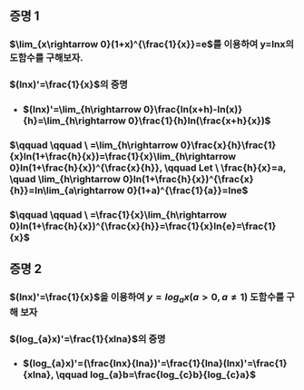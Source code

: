 ## 증명 1
### $\lim_{x\rightarrow 0}(1+x)^{\frac{1}{x}}=e$를 이용하여 y=lnx의 도함수를 구해보자.
### $(lnx)'=\frac{1}{x}$의 증명
+ ### $(lnx)'=\lim_{h\rightarrow 0}\frac{ln(x+h)-ln(x)}{h}=\lim_{h\rightarrow 0}\frac{1}{h}ln(\frac{x+h}{x})$
### $\qquad \qquad \   =\lim_{h\rightarrow 0}\frac{x}{h}\frac{1}{x}ln(1+\frac{h}{x})=\frac{1}{x}\lim_{h\rightarrow 0}ln(1+\frac{h}{x})^{\frac{x}{h}}, \qquad Let \ \frac{h}{x}=a, \quad \lim_{h\rightarrow 0}ln(1+\frac{h}{x})^{\frac{x}{h}}=ln\lim_{a\rightarrow 0}(1+a)^{\frac{1}{a}}=lne$
### $\qquad \qquad \   =\frac{1}{x}\lim_{h\rightarrow 0}ln(1+\frac{h}{x})^{\frac{x}{h}}=\frac{1}{x}ln{e}=\frac{1}{x}$

## 증명 2
### $(lnx)'=\frac{1}{x}$을 이용하여 $y=log_{a}x(a>0,a\neq 1)$ 도함수를 구해 보자
### $(log_{a}x)'=\frac{1}{xlna}$의 증명
+ ### $(log_{a}x)'=(\frac{lnx}{lna})'=\frac{1}{lna}(lnx)'=\frac{1}{xlna}, \qquad log_{a}b=\frac{log_{c}b}{log_{c}a}$
